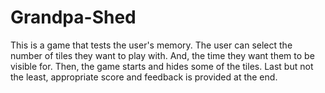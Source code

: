 # Grandpa-Shed
This is a game that tests the user's memory. The user can select the number of tiles they want to play with. And, the time they want them to be visible for. Then, the game starts and hides some of the tiles. Last but not the least, appropriate score and feedback is provided at the end.
